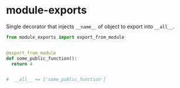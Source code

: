 # module-exports


Single decorator that injects `__name__` of object to export into `__all__`.


```python
from module_exports import export_from_module


@export_from_module
def some_public_function():
  return 4


#  __all__ == ['some_public_function']

```
